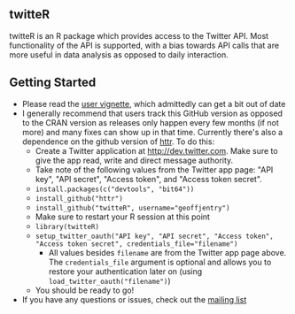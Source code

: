 ## twitteR
twitteR is an R package which provides access to the Twitter API. Most functionality of the API is supported, with a bias towards API calls that are more useful in data analysis as opposed to daily interaction. 

## Getting Started

- Please read the [user vignette](http://geoffjentry.hexdump.org/twitteR.pdf), which admittedly can get a bit out of date
- I generally recommend that users track this GitHub version as opposed to the CRAN version as releases only happen every few months (if not more) and many fixes can show up in that time. Currently there's also a dependence on the github version of [httr](https://github.com/hadley/httr). To do this:
  - Create a Twitter application at http://dev.twitter.com. Make sure to give the app read, write and direct message authority.
  - Take note of the following values from the Twitter app page: "API key", "API secret", "Access token", and "Access token secret". 
  - `install.packages(c("devtools", "bit64"))`
  - `install_github("httr")`
  - `install_github("twitteR", username="geoffjentry")`
  - Make sure to restart your R session at this point
  - `library(twitteR)`
  - `setup_twitter_oauth("API key", "API secret", "Access token", "Access token secret", credentials_file="filename")`
    - All values besides `filename` are from the Twitter app page above. The `credentials_file` argument is optional and allows you to restore your authentication later on (using `load_twitter_oauth("filename")`)
  - You should be ready to go!
- If you have any questions or issues, check out the [mailing list](http://lists.hexdump.org/listinfo.cgi/twitter-users-hexdump.org)
